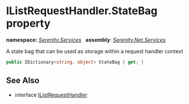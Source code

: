# IListRequestHandler.StateBag property
**namespace:** *[Serenity.Services](../../README.md#serenity.services-namespace)*   **assembly**: *[Serenity.Net.Services](../../README.md)*

A state bag that can be used as storage within a request handler context

```csharp
public IDictionary<string, object> StateBag { get; }
```

## See Also

* interface [IListRequestHandler](../IListRequestHandler.md)